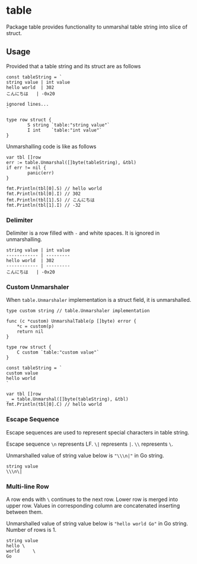 # table

Package table provides functionality to unmarshal table string into slice of struct.


## Usage

Provided that a table string and its struct are as follows

```
const tableString = `
string value | int value
hello world  | 302
こんにちは   | -0x20

ignored lines...
`

type row struct {
        S string `table:"string value"` 
        I int    `table:"int value"` 
}
```

Unmarshalling code is like as follows

```
var tbl []row
err := table.Unmarshal([]byte(tableString), &tbl)
if err != nil {
        panic(err)
}

fmt.Println(tbl[0].S) // hello world
fmt.Println(tbl[0].I) // 302
fmt.Println(tbl[1].S) // こんにちは
fmt.Println(tbl[1].I) // -32
````


### Delimiter

Delimiter is a row filled with `-` and white spaces.
It is ignored in unmarshalling.

```
string value | int value
------------ | ---------
hello world  | 302
------------ | ---------
こんにちは   | -0x20
```


### Custom Unmarshaler

When `table.Unmarshaler` implementation is a struct field,
it is unmarshalled.

```
type custom string // table.Unmarshaler implementation

func (c *custom) UnmarshalTable(p []byte) error {
	*c = custom(p)
	return nil
}

type row struct {
	C custom `table:"custom value"`
}

const tableString = `
custom value
hello world
`
```

```
var tbl []row
_ = table.Unmarshal([]byte(tableString), &tbl)
fmt.Println(tbl[0].C) // hello world
````

### Escape Sequence

Escape sequences are used to represent special characters in table string.

Escape sequence `\n` represents LF.
`\|` represents `|`.
`\\` represents `\`.

Unmarshalled value of string value below is `"\\\n|"` in Go string. 

```
string value
\\\n\|
```

### Multi-line Row

A row ends with `\` continues to the next row.
Lower row is merged into upper row.
Values in corresponding column are concatenated inserting ` ` between them.  

Unmarshalled value of string value below is `"hello world Go"` in Go string. 
Number of rows is 1.

```
string value
hello \
world     \
Go
```